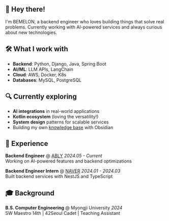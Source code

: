 ## 👋 Hey there!
I'm BEMELON, a backend engineer who loves building things that solve real problems. 
Currently working with AI-powered services and always curious about new technologies.

## 🛠️ What I work with
- **Backend**: Python, Django, Java, Spring Boot
- **AI/ML**: LLM APIs, LangChain
- **Cloud**: AWS, Docker, K8s
- **Databases**: MySQL, PostgreSQL

## 🔍 Currently exploring
- **AI integrations** in real-world applications
- **Kotlin ecosystem** (loving the versatility!)
- **System design** patterns for scalable services
- Building my own [knowledge base]([https://blog.bemelon.me](https://blog.naver.com/be-melon)) with Obsidian

## 💼 Experience
**Backend Engineer** @ [ABLY](https://a-bly.com) *2024.05 - Current*  
Working on AI-powered features and backend optimizations

**Backend Engineer Intern** @ [NAVER](https://navercorp.com/) *2024.01 - 2024.03*  
Built backend services with NestJS and TypeScript

## 🎓 Background
**B.S. Computer Engineering** @ Myongji University *2024*  
SW Maestro 14th | 42Seoul Cadet | Teaching Assistant
